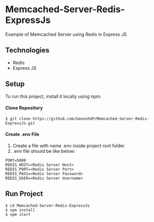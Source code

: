 # Memcached-Server-Redis-ExpressJs
Example of Memcached Server using Redis in Express JS

## Technologies
* Redis
* Express JS

## Setup
To run this project, install it locally using npm:

#### Clone Repository
```
$ git clone https://github.com/GaneshUP/Memcached-Server-Redis-ExpressJs.git
```

#### Create .env File
1. Create a file with name .env inside project root folder
2. .env file should be like below:
```
PORT=5000
REDIS_HOST=<Redis Server Host>
REDIS_PORT=<Redis Server Port>
REDIS_PASS=<Redis Server Password>
REDIS_USER=<Redis Server Username>
```

## Run Project
```
$ cd Memcached-Server-Redis-ExpressJs
$ npm install
$ npm start
```
